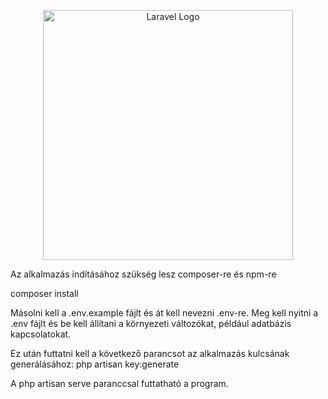 <p align="center"><a href="https://laravel.com" target="_blank"><img src="https://raw.githubusercontent.com/laravel/art/master/logo-lockup/5%20SVG/2%20CMYK/1%20Full%20Color/laravel-logolockup-cmyk-red.svg" width="400" alt="Laravel Logo"></a></p>

<p>Az alkalmazás indításához szükség lesz composer-re és npm-re</p>
<p>composer install</p>
<p>Másolni kell a .env.example fájlt és át kell nevezni .env-re. Meg kell nyitni a .env fájlt és be kell állítani a környezeti változókat, például adatbázis kapcsolatokat.</p>
<p>Ez után futtatni kell a következő parancsot az alkalmazás kulcsának generálásához: php artisan key:generate</p>
<p>A php artisan serve paranccsal futtatható a program.</p>
